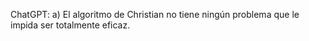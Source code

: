 ChatGPT:
a) El algoritmo de Christian no tiene ningún problema que le impida ser totalmente eficaz.
